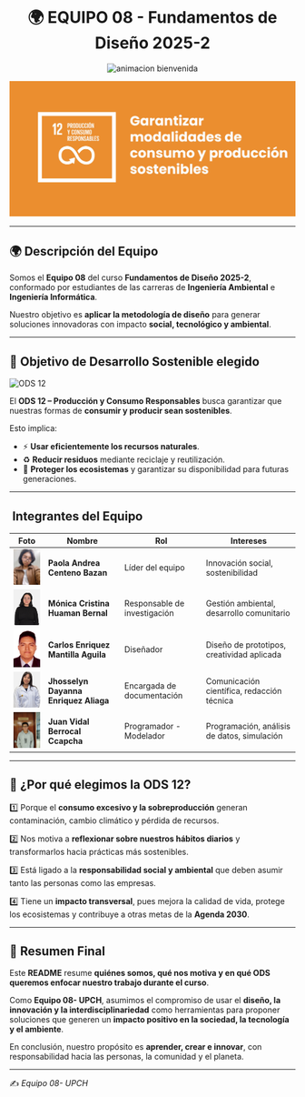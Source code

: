 <h1 align="center">🌍 EQUIPO 08 - Fundamentos de Diseño 2025-2 </h1>

<p align="center">
  <img src="https://readme-typing-svg.herokuapp.com?size=28&color=DAA520&center=true&vCenter=true&width=950&lines=♻️+Producción+y+Consumo+Responsables;💡+Innovando+para+un+futuro+sostenible;🤝+Trabajo+en+equipo+y+responsabilidad+social" alt="animacion bienvenida">
</p>

<p align="center">
  <img src="https://github.com/JuanVidalx/Grupo-4_Fundamentos-de-dise-o/blob/05fad9449a39b9e1cc774faa3228613bc974876a/ods12.jpg" width="600" alt="ODS 12">
</p>

---

## 🌍 Descripción del Equipo  

Somos el **Equipo 08** del curso **Fundamentos de Diseño 2025-2**, conformado por estudiantes de las carreras de **Ingeniería Ambiental** e **Ingeniería Informática**.  

Nuestro objetivo es **aplicar la metodología de diseño** para generar soluciones innovadoras con impacto **social, tecnológico y ambiental**.  

---

## 🎯 Objetivo de Desarrollo Sostenible elegido  

![ODS 12](https://img.shields.io/badge/ODS%2012-Consumo%20y%20Producci%C3%B3n%20Responsables-DAA520?style=for-the-badge&logo=unitednations&logoColor=white)  

El **ODS 12 – Producción y Consumo Responsables** busca garantizar que nuestras formas de **consumir y producir sean sostenibles**.  

Esto implica:  
- ⚡ **Usar eficientemente los recursos naturales**.  
- ♻️ **Reducir residuos** mediante reciclaje y reutilización.  
- 🌱 **Proteger los ecosistemas** y garantizar su disponibilidad para futuras generaciones.  

---

## ​ Integrantes del Equipo  

| Foto | Nombre | Rol | Intereses |
|------|--------|-----|-----------|
| <img src="https://github.com/JuanVidalx/Grupo-8_Fundamentos-de-dise-o/blob/13ed4dd149d33d9869cd42e8edc51d79106f2af4/Recursos-Imagenes/WhatsApp%20Image%202025-08-28%20at%2010.18.28%20AM.jpeg?raw=true" width="90"/> | **Paola Andrea Centeno Bazan** | Líder del equipo | Innovación social, sostenibilidad |
| <img src="https://github.com/JuanVidalx/Grupo-8_Fundamentos-de-dise-o/blob/ee1c52e8e559808d5b792654f573fb4972cffc69/Recursos-Imagenes/Pi7_Passport_Photo%20(4).jpeg?raw=true" width="90"/> | **Mónica Cristina Huaman Bernal** | Responsable de investigación | Gestión ambiental, desarrollo comunitario |
| <img src="https://github.com/JuanVidalx/Grupo-8_Fundamentos-de-dise-o/blob/fb3ef094700a99c9b161483893bc642a32594a44/Recursos-Imagenes/WhatsApp%20Image%202025-08-27%20at%2011.44.49%20AM.jpeg?raw=true" width="90"/> | **Carlos Enriquez Mantilla Aguila** | Diseñador | Diseño de prototipos, creatividad aplicada |
| <img src="https://github.com/JuanVidalx/Grupo-8_Fundamentos-de-dise-o/blob/af01f79ad601a50ee33c7d68101d8a9a04c1bff6/Recursos-Imagenes/Pi7_Passport_Photo%20(2).jpeg?raw=true" width="90"/> | **Jhosselyn Dayanna Enriquez Aliaga** | Encargada de documentación | Comunicación científica, redacción técnica |
| <img src="https://github.com/JuanVidalx/Grupo-8_Fundamentos-de-dise-o/blob/0efd898a23eb645dd58e8f8f615043b36fa86868/Recursos-Imagenes/WhatsApp%20Image%202025-08-28%20at%2010.28.51%20AM.jpeg?raw=true" width="90"/> | **Juan Vidal Berrocal Ccapcha** | Programador - Modelador | Programación, análisis de datos, simulación |





---

## 🤔 ¿Por qué elegimos la ODS 12?  

1️⃣ Porque el **consumo excesivo y la sobreproducción** generan contaminación, cambio climático y pérdida de recursos.  

2️⃣ Nos motiva a **reflexionar sobre nuestros hábitos diarios** y transformarlos hacia prácticas más sostenibles.  

3️⃣ Está ligado a la **responsabilidad social y ambiental** que deben asumir tanto las personas como las empresas.  

4️⃣ Tiene un **impacto transversal**, pues mejora la calidad de vida, protege los ecosistemas y contribuye a otras metas de la **Agenda 2030**.  

---

## 📌 Resumen Final  

Este **README** resume **quiénes somos, qué nos motiva y en qué ODS queremos enfocar nuestro trabajo durante el curso**.  

Como **Equipo 08- UPCH**, asumimos el compromiso de usar el **diseño, la innovación y la interdisciplinariedad** como herramientas para proponer soluciones que generen un **impacto positivo en la sociedad, la tecnología y el ambiente**.  

En conclusión, nuestro propósito es **aprender, crear e innovar**, con responsabilidad hacia las personas, la comunidad y el planeta.  

---

✍️ *Equipo 08- UPCH*  
